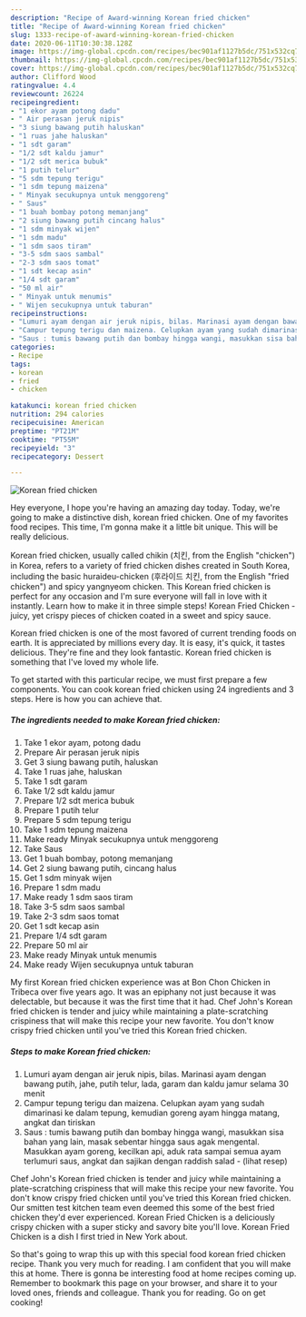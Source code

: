 ```yaml
---
description: "Recipe of Award-winning Korean fried chicken"
title: "Recipe of Award-winning Korean fried chicken"
slug: 1333-recipe-of-award-winning-korean-fried-chicken
date: 2020-06-11T10:30:38.128Z
image: https://img-global.cpcdn.com/recipes/bec901af1127b5dc/751x532cq70/korean-fried-chicken-foto-resep-utama.jpg
thumbnail: https://img-global.cpcdn.com/recipes/bec901af1127b5dc/751x532cq70/korean-fried-chicken-foto-resep-utama.jpg
cover: https://img-global.cpcdn.com/recipes/bec901af1127b5dc/751x532cq70/korean-fried-chicken-foto-resep-utama.jpg
author: Clifford Wood
ratingvalue: 4.4
reviewcount: 26224
recipeingredient:
- "1 ekor ayam potong dadu"
- " Air perasan jeruk nipis"
- "3 siung bawang putih haluskan"
- "1 ruas jahe haluskan"
- "1 sdt garam"
- "1/2 sdt kaldu jamur"
- "1/2 sdt merica bubuk"
- "1 putih telur"
- "5 sdm tepung terigu"
- "1 sdm tepung maizena"
- " Minyak secukupnya untuk menggoreng"
- " Saus"
- "1 buah bombay potong memanjang"
- "2 siung bawang putih cincang halus"
- "1 sdm minyak wijen"
- "1 sdm madu"
- "1 sdm saos tiram"
- "3-5 sdm saos sambal"
- "2-3 sdm saos tomat"
- "1 sdt kecap asin"
- "1/4 sdt garam"
- "50 ml air"
- " Minyak untuk menumis"
- " Wijen secukupnya untuk taburan"
recipeinstructions:
- "Lumuri ayam dengan air jeruk nipis, bilas. Marinasi ayam dengan bawang putih, jahe, putih telur, lada, garam dan kaldu jamur selama 30 menit"
- "Campur tepung terigu dan maizena. Celupkan ayam yang sudah dimarinasi ke dalam tepung, kemudian goreng ayam hingga matang, angkat dan tiriskan"
- "Saus : tumis bawang putih dan bombay hingga wangi, masukkan sisa bahan yang lain, masak sebentar hingga saus agak mengental. Masukkan ayam goreng, kecilkan api, aduk rata sampai semua ayam terlumuri saus, angkat dan sajikan dengan raddish salad             (lihat resep)"
categories:
- Recipe
tags:
- korean
- fried
- chicken

katakunci: korean fried chicken 
nutrition: 294 calories
recipecuisine: American
preptime: "PT21M"
cooktime: "PT55M"
recipeyield: "3"
recipecategory: Dessert

---
```



![Korean fried chicken](https://img-global.cpcdn.com/recipes/bec901af1127b5dc/751x532cq70/korean-fried-chicken-foto-resep-utama.jpg)

Hey everyone, I hope you're having an amazing day today. Today, we're going to make a distinctive dish, korean fried chicken. One of my favorites food recipes. This time, I'm gonna make it a little bit unique. This will be really delicious.

Korean fried chicken, usually called chikin (치킨, from the English &#34;chicken&#34;) in Korea, refers to a variety of fried chicken dishes created in South Korea, including the basic huraideu-chicken (후라이드 치킨, from the English &#34;fried chicken&#34;) and spicy yangnyeom chicken. This Korean fried chicken is perfect for any occasion and I&#39;m sure everyone will fall in love with it instantly. Learn how to make it in three simple steps! Korean Fried Chicken - juicy, yet crispy pieces of chicken coated in a sweet and spicy sauce.

Korean fried chicken is one of the most favored of current trending foods on earth. It is appreciated by millions every day. It is easy, it's quick, it tastes delicious. They're fine and they look fantastic. Korean fried chicken is something that I've loved my whole life.


To get started with this particular recipe, we must first prepare a few components. You can cook korean fried chicken using 24 ingredients and 3 steps. Here is how you can achieve that.

<!--inarticleads1-->

##### The ingredients needed to make Korean fried chicken:

1. Take 1 ekor ayam, potong dadu
1. Prepare  Air perasan jeruk nipis
1. Get 3 siung bawang putih, haluskan
1. Take 1 ruas jahe, haluskan
1. Take 1 sdt garam
1. Take 1/2 sdt kaldu jamur
1. Prepare 1/2 sdt merica bubuk
1. Prepare 1 putih telur
1. Prepare 5 sdm tepung terigu
1. Take 1 sdm tepung maizena
1. Make ready  Minyak secukupnya untuk menggoreng
1. Take  Saus
1. Get 1 buah bombay, potong memanjang
1. Get 2 siung bawang putih, cincang halus
1. Get 1 sdm minyak wijen
1. Prepare 1 sdm madu
1. Make ready 1 sdm saos tiram
1. Take 3-5 sdm saos sambal
1. Take 2-3 sdm saos tomat
1. Get 1 sdt kecap asin
1. Prepare 1/4 sdt garam
1. Prepare 50 ml air
1. Make ready  Minyak untuk menumis
1. Make ready  Wijen secukupnya untuk taburan


My first Korean fried chicken experience was at Bon Chon Chicken in Tribeca over five years ago. It was an epiphany not just because it was delectable, but because it was the first time that it had. Chef John&#39;s Korean fried chicken is tender and juicy while maintaining a plate-scratching crispiness that will make this recipe your new favorite. You don&#39;t know crispy fried chicken until you&#39;ve tried this Korean fried chicken. 

<!--inarticleads2-->

##### Steps to make Korean fried chicken:

1. Lumuri ayam dengan air jeruk nipis, bilas. Marinasi ayam dengan bawang putih, jahe, putih telur, lada, garam dan kaldu jamur selama 30 menit
1. Campur tepung terigu dan maizena. Celupkan ayam yang sudah dimarinasi ke dalam tepung, kemudian goreng ayam hingga matang, angkat dan tiriskan
1. Saus : tumis bawang putih dan bombay hingga wangi, masukkan sisa bahan yang lain, masak sebentar hingga saus agak mengental. Masukkan ayam goreng, kecilkan api, aduk rata sampai semua ayam terlumuri saus, angkat dan sajikan dengan raddish salad -             (lihat resep)


Chef John&#39;s Korean fried chicken is tender and juicy while maintaining a plate-scratching crispiness that will make this recipe your new favorite. You don&#39;t know crispy fried chicken until you&#39;ve tried this Korean fried chicken. Our smitten test kitchen team even deemed this some of the best fried chicken they&#39;d ever experienced. Korean Fried Chicken is a deliciously crispy chicken with a super sticky and savory bite you&#39;ll love. Korean Fried Chicken is a dish I first tried in New York about. 

So that's going to wrap this up with this special food korean fried chicken recipe. Thank you very much for reading. I am confident that you will make this at home. There is gonna be interesting food at home recipes coming up. Remember to bookmark this page on your browser, and share it to your loved ones, friends and colleague. Thank you for reading. Go on get cooking!
